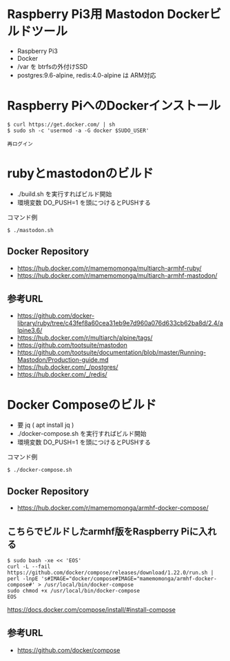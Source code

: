 # Raspberry Pi3用 Mastodon Dockerビルドツール

* Raspberry Pi3
* Docker
* /var を btrfsの外付けSSD
* postgres:9.6-alpine, redis:4.0-alpine は ARM対応

# Raspberry PiへのDockerインストール

	$ curl https://get.docker.com/ | sh
	$ sudo sh -c 'usermod -a -G docker $SUDO_USER'
	
	再ログイン

# rubyとmastodonのビルド

* ./build.sh を実行すればビルド開始
* 環境変数 DO\_PUSH=1 を頭につけるとPUSHする

コマンド例

	$ ./mastodon.sh

## Docker Repository

* https://hub.docker.com/r/mamemomonga/multiarch-armhf-ruby/
* https://hub.docker.com/r/mamemomonga/multiarch-armhf-mastodon/

## 参考URL

* https://github.com/docker-library/ruby/tree/c43fef8a60cea31eb9e7d960a076d633cb62ba8d/2.4/alpine3.6/
* https://hub.docker.com/r/multiarch/alpine/tags/
* https://github.com/tootsuite/mastodon
* https://github.com/tootsuite/documentation/blob/master/Running-Mastodon/Production-guide.md
* https://hub.docker.com/_/postgres/
* https://hub.docker.com/_/redis/

# Docker Composeのビルド

* 要 jq ( apt install jq )
* ./docker-compose.sh を実行すればビルド開始
* 環境変数 DO\_PUSH=1 を頭につけるとPUSHする

コマンド例

	$ ./docker-compose.sh

## Docker Repository

* https://hub.docker.com/r/mamemomonga/armhf-docker-compose/

## こちらでビルドしたarmhf版をRaspberry Piに入れる

	$ sudo bash -xe << 'EOS'
	curl -L --fail https://github.com/docker/compose/releases/download/1.22.0/run.sh | perl -lnpE 's#IMAGE="docker/compose#IMAGE="mamemomonga/armhf-docker-compose#' > /usr/local/bin/docker-compose
	sudo chmod +x /usr/local/bin/docker-compose
	EOS

https://docs.docker.com/compose/install/#install-compose

## 参考URL

* https://github.com/docker/compose

